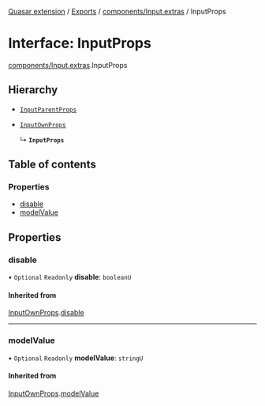 [Quasar extension](../index.md) / [Exports](../modules.md) / [components/Input.extras](../modules/components_Input_extras.md) / InputProps

# Interface: InputProps

[components/Input.extras](../modules/components_Input_extras.md).InputProps

## Hierarchy

- [`InputParentProps`](components_Input_extras.InputParentProps.md)

- [`InputOwnProps`](components_Input_extras.InputOwnProps.md)

  ↳ **`InputProps`**

## Table of contents

### Properties

- [disable](components_Input_extras.InputProps.md#disable)
- [modelValue](components_Input_extras.InputProps.md#modelvalue)

## Properties

### disable

• `Optional` `Readonly` **disable**: `booleanU`

#### Inherited from

[InputOwnProps](components_Input_extras.InputOwnProps.md).[disable](components_Input_extras.InputOwnProps.md#disable)

___

### modelValue

• `Optional` `Readonly` **modelValue**: `stringU`

#### Inherited from

[InputOwnProps](components_Input_extras.InputOwnProps.md).[modelValue](components_Input_extras.InputOwnProps.md#modelvalue)
